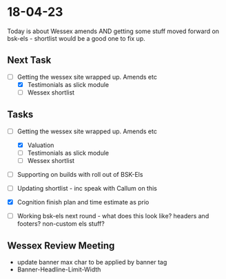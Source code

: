 # 18-04-23

Today is about Wessex amends AND getting some stuff moved forward on bsk-els - shortlist would be a good one to fix up.

## Next Task
- [ ] Getting the wessex site wrapped up. Amends etc
  - [x] Testimonials as slick module
  - [ ] Wessex shortlist

## Tasks

- [ ] Getting the wessex site wrapped up. Amends etc
  - [x] Valuation
  - [ ] Testimonials as slick module
  - [ ] Wessex shortlist

- [ ] Supporting on builds with roll out of BSK-Els

- [ ] Updating shortlist - inc speak with Callum on this
- [x] Cognition finish plan and time estimate as prio
- [ ] Working bsk-els next round - what does this look like? headers and footers? non-custom els stuff?


## Wessex Review Meeting
- update banner max char to be applied by banner tag
- Banner-Headline-Limit-Width
